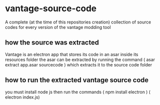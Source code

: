 # vantage-source-code
A complete (at the time of this repositories creation) collection of source codes for every version of the vantage modding tool

## how the source was extracted
Vantage is an electron app that stores its code in an asar inside its resources folder
the asar can be extracted by running the command ( asar extract app.asar sourcecode ) which extracts it to the source code folder

## how to run the extracted vantage source code
you must install node js then run the commands ( npm install electron ) ( electron index.js) 
